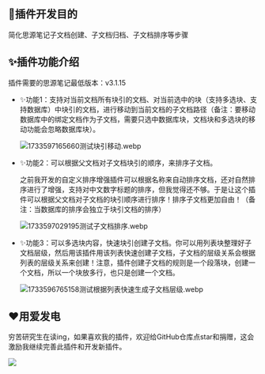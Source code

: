 ## 🤔插件开发目的

简化思源笔记子文档创建、子文档归档、子文档排序等步骤

## ✨插件功能介绍

插件需要的思源笔记最低版本：v3.1.15

* ✨功能1：支持对当前文档所有块引的文档、对当前选中的块（支持多选块、支持数据库）中块引的文档，进行移动到当前文档的子文档路径（备注：要移动数据库中的绑定文档作为子文档，需要只选中数据库块，文档块和多选块的移动功能会忽略数据库块）。

  ![1733597165660测试块引移动.webp](https://fastly.jsdelivr.net/gh/Achuan-2/PicBed@pic/assets/1733597165660%E6%B5%8B%E8%AF%95%E5%9D%97%E5%BC%95%E7%A7%BB%E5%8A%A8.webp)
* ✨功能2：可以根据父文档对子文档块引的顺序，来排序子文档。

  之前我开发的自定义排序增强插件可以根据名称来自动排序文档，还对自然排序进行了增强，支持对中文数字标题的排序，但我觉得还不够。于是让这个插件可以根据父文档对子文档的块引顺序进行排序！排序子文档更加自由！（备注：当数据库的排序会独立于块引文档的排序）

  ![1733597029195测试子文档排序.webp](https://fastly.jsdelivr.net/gh/Achuan-2/PicBed@pic/assets/1733597029195%E6%B5%8B%E8%AF%95%E5%AD%90%E6%96%87%E6%A1%A3%E6%8E%92%E5%BA%8F.webp)
* ✨功能3：可以多选块内容，快速块引创建子文档。你可以用列表块整理好子文档层级，然后用该插件用该列表快速创建子文档，子文档的层级关系会根据列表的层级关系来创建！注意，插件创建子文档的规则是一个段落块，创建一个文档，所以一个块放多行，也只是创建一个文档。

  ![1733596765158测试根据列表快速生成子文档层级.webp](https://fastly.jsdelivr.net/gh/Achuan-2/PicBed@pic/assets/1733596765158%E6%B5%8B%E8%AF%95%E6%A0%B9%E6%8D%AE%E5%88%97%E8%A1%A8%E5%BF%AB%E9%80%9F%E7%94%9F%E6%88%90%E5%AD%90%E6%96%87%E6%A1%A3%E5%B1%82%E7%BA%A7.webp)


## ❤️用爱发电

穷苦研究生在读ing，如果喜欢我的插件，欢迎给GitHub仓库点star和捐赠，这会激励我继续完善此插件和开发新插件。

![](https://fastly.jsdelivr.net/gh/Achuan-2/PicBed/assets/20241128221208-2024-11-28.png)